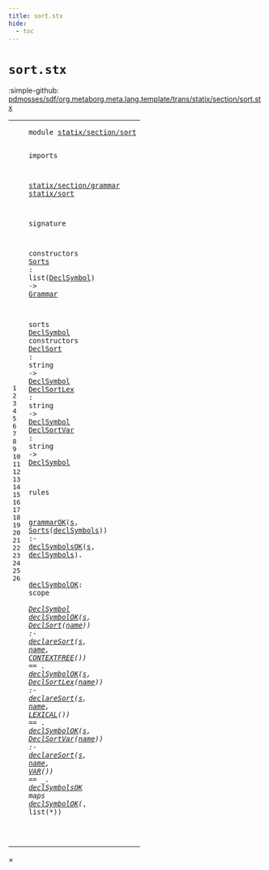 ```yaml
---
title: sort.stx
hide:
  - toc
---
```


# `sort.stx`

:simple-github: [pdmosses/sdf/org.metaborg.meta.lang.template/trans/statix/section/sort.stx]

[pdmosses/sdf/org.metaborg.meta.lang.template/trans/statix/section/sort.stx]: https://github.com/pdmosses/sdf/blob/master/org.metaborg.meta.lang.template/trans/statix/section/sort.stx "The source file on GitHub"

<div class="stx"><table class="highlighttable"><tbody><tr><td class="linenos"><div class="linenodiv"><pre><span></span>1
2
3
4
5
6
7
8
9
10
11
12
13
14
15
16
17
18
19
20
21
22
23
24
25
26
</pre></div></td>
<td class="code"><pre><code><span class="keyword">module</span> <a href="../../main.stx/#statix/section/sort_13_3" id="statix/section/sort_1_8" title="Referenced at ../../main.stx line 13"><span class="token sort_Id">statix/section/sort</span></a>

<span class="keyword">imports</span>

  <a href="../grammar.stx/#statix/section/grammar_1_8" id="statix/section/grammar_5_3" title="Defined at ../grammar.stx line 1"><span class="token sort_Id">statix/section/grammar</span></a>
  <a href="../../sort.stx/#statix/sort_1_8" id="statix/sort_6_3" title="Defined at ../../sort.stx line 1"><span class="token sort_Id">statix/sort</span></a>

<span class="keyword">signature</span>

  <span class="keyword">constructors</span>
    <span class="cons_OpDecl"><a href="#Sorts_20_16" id="Sorts_11_5" title="Referenced at line 20"><span class="token sort_Id">Sorts</span></a> <span class="operator">:</span> <span class="keyword">list</span><span class="operator">(</span><span class="cons_SimpleSort"><a href="#DeclSymbol_13_9" id="DeclSymbol_11_18" title="Defined at line 13"><span class="token sort_Id">DeclSymbol</span></a></span><span class="operator">)</span> <span class="operator">-&gt;</span> <span class="cons_SimpleSort"><a href="../grammar.stx/#Grammar_9_9" id="Grammar_11_33" title="Defined at ../grammar.stx line 9"><span class="token sort_Id">Grammar</span></a></span></span>

  <span class="keyword">sorts</span> <span class="cons_SortDecl"><a href="#DeclSymbol_11_18" id="DeclSymbol_13_9" title="Referenced at line 11, 14, 15, 16, 22"><span class="token sort_Id">DeclSymbol</span></a></span> <span class="keyword">constructors</span>
    <span class="cons_OpDecl"><a href="#DeclSort_23_19" id="DeclSort_14_5" title="Referenced at line 23"><span class="token sort_Id">DeclSort</span></a>    <span class="operator">:</span> <span class="cons_StringSort"><span class="keyword">string</span></span> <span class="operator">-&gt;</span> <span class="cons_SimpleSort"><a href="#DeclSymbol_13_9" id="DeclSymbol_14_29" title="Defined at line 13"><span class="token sort_Id">DeclSymbol</span></a></span></span>
    <span class="cons_OpDecl"><a href="#DeclSortLex_24_19" id="DeclSortLex_15_5" title="Referenced at line 24"><span class="token sort_Id">DeclSortLex</span></a> <span class="operator">:</span> <span class="cons_StringSort"><span class="keyword">string</span></span> <span class="operator">-&gt;</span> <span class="cons_SimpleSort"><a href="#DeclSymbol_13_9" id="DeclSymbol_15_29" title="Defined at line 13"><span class="token sort_Id">DeclSymbol</span></a></span></span>
    <span class="cons_OpDecl"><a href="#DeclSortVar_25_19" id="DeclSortVar_16_5" title="Referenced at line 25"><span class="token sort_Id">DeclSortVar</span></a> <span class="operator">:</span> <span class="cons_StringSort"><span class="keyword">string</span></span> <span class="operator">-&gt;</span> <span class="cons_SimpleSort"><a href="#DeclSymbol_13_9" id="DeclSymbol_16_29" title="Defined at line 13"><span class="token sort_Id">DeclSymbol</span></a></span></span>

<span class="keyword">rules</span>

  <a href="../grammar.stx/#grammarOK_16_3" id="grammarOK_20_3" title="Defined at ../grammar.stx line 16"><span class="token sort_Id">grammarOK</span></a><span class="operator">(</span><span class="cons_Var"><a href="#s_20_53" id="s_20_13" title="Referenced at line 20"><span class="token sort_Id">s</span></a></span><span class="operator">,</span> <span class="cons_Op"><a href="#Sorts_11_5" id="Sorts_20_16" title="Defined at line 11"><span class="token sort_Id">Sorts</span></a><span class="operator">(</span><span class="cons_Var"><a href="#declSymbols_20_56" id="declSymbols_20_22" title="Referenced at line 20"><span class="token sort_Id">declSymbols</span></a></span><span class="operator">)</span></span><span class="operator">)</span> <span class="operator">:-</span> <a href="#declSymbolsOK_26_3" id="declSymbolsOK_20_39" title="Defined at line 26"><span class="token sort_Id">declSymbolsOK</span></a><span class="operator">(</span><span class="cons_Var"><a href="#s_20_13" id="s_20_53" title="Defined at line 20"><span class="token sort_Id">s</span></a></span><span class="operator">,</span> <span class="cons_Var"><a href="#declSymbols_20_22" id="declSymbols_20_56" title="Defined at line 20"><span class="token sort_Id">declSymbols</span></a></span><span class="operator">).</span>

  <a href="#declSymbolOK_23_3" id="declSymbolOK_22_3" title="Referenced at line 23, 24, 25, 26"><span class="token sort_Id">declSymbolOK</span></a><span class="operator">:</span> <span class="cons_ScopeSort"><span class="keyword">scope</span></span> <span class="operator">*</span> <span class="cons_SimpleSort"><a href="#DeclSymbol_13_9" id="DeclSymbol_22_25" title="Defined at line 13"><span class="token sort_Id">DeclSymbol</span></a></span>
  <a href="#declSymbolOK_22_3" id="declSymbolOK_23_3" title="Defined at line 22"><span class="token sort_Id">declSymbolOK</span></a><span class="operator">(</span><span class="cons_Var"><a href="#s_23_53" id="s_23_16" title="Referenced at line 23"><span class="token sort_Id">s</span></a></span><span class="operator">,</span> <span class="cons_Op"><a href="#DeclSort_14_5" id="DeclSort_23_19" title="Defined at line 14"><span class="token sort_Id">DeclSort</span></a><span class="operator">(</span><span class="cons_Var"><a href="#name_23_56" id="name_23_28" title="Referenced at line 23"><span class="token sort_Id">name</span></a></span><span class="operator">)</span></span><span class="operator">)</span>    <span class="operator">:-</span> <a href="../../sort.stx/#declareSort_21_3" id="declareSort_23_41" title="Defined at ../../sort.stx line 21"><span class="token sort_Id">declareSort</span></a><span class="operator">(</span><span class="cons_Var"><a href="#s_23_16" id="s_23_53" title="Defined at line 23"><span class="token sort_Id">s</span></a></span><span class="operator">,</span> <span class="cons_Var"><a href="#name_23_28" id="name_23_56" title="Defined at line 23"><span class="token sort_Id">name</span></a></span><span class="operator">,</span> <span class="cons_Op"><a href="../../sort.stx/#CONTEXTFREE_12_5" id="CONTEXTFREE_23_62" title="Defined at ../../sort.stx line 12"><span class="token sort_Id">CONTEXTFREE</span></a><span class="operator">()</span></span><span class="operator">)</span> <span class="operator">==</span> <span class="operator">_.</span>
  <a href="#declSymbolOK_22_3" id="declSymbolOK_24_3" title="Defined at line 22"><span class="token sort_Id">declSymbolOK</span></a><span class="operator">(</span><span class="cons_Var"><a href="#s_24_53" id="s_24_16" title="Referenced at line 24"><span class="token sort_Id">s</span></a></span><span class="operator">,</span> <span class="cons_Op"><a href="#DeclSortLex_15_5" id="DeclSortLex_24_19" title="Defined at line 15"><span class="token sort_Id">DeclSortLex</span></a><span class="operator">(</span><span class="cons_Var"><a href="#name_24_56" id="name_24_31" title="Referenced at line 24"><span class="token sort_Id">name</span></a></span><span class="operator">)</span></span><span class="operator">)</span> <span class="operator">:-</span> <a href="../../sort.stx/#declareSort_21_3" id="declareSort_24_41" title="Defined at ../../sort.stx line 21"><span class="token sort_Id">declareSort</span></a><span class="operator">(</span><span class="cons_Var"><a href="#s_24_16" id="s_24_53" title="Defined at line 24"><span class="token sort_Id">s</span></a></span><span class="operator">,</span> <span class="cons_Var"><a href="#name_24_31" id="name_24_56" title="Defined at line 24"><span class="token sort_Id">name</span></a></span><span class="operator">,</span> <span class="cons_Op"><a href="../../sort.stx/#LEXICAL_13_5" id="LEXICAL_24_62" title="Defined at ../../sort.stx line 13"><span class="token sort_Id">LEXICAL</span></a><span class="operator">()</span></span><span class="operator">)</span> <span class="operator">==</span> <span class="operator">_.</span>
  <a href="#declSymbolOK_22_3" id="declSymbolOK_25_3" title="Defined at line 22"><span class="token sort_Id">declSymbolOK</span></a><span class="operator">(</span><span class="cons_Var"><a href="#s_25_53" id="s_25_16" title="Referenced at line 25"><span class="token sort_Id">s</span></a></span><span class="operator">,</span> <span class="cons_Op"><a href="#DeclSortVar_16_5" id="DeclSortVar_25_19" title="Defined at line 16"><span class="token sort_Id">DeclSortVar</span></a><span class="operator">(</span><span class="cons_Var"><a href="#name_25_56" id="name_25_31" title="Referenced at line 25"><span class="token sort_Id">name</span></a></span><span class="operator">)</span></span><span class="operator">)</span> <span class="operator">:-</span> <a href="../../sort.stx/#declareSort_21_3" id="declareSort_25_41" title="Defined at ../../sort.stx line 21"><span class="token sort_Id">declareSort</span></a><span class="operator">(</span><span class="cons_Var"><a href="#s_25_16" id="s_25_53" title="Defined at line 25"><span class="token sort_Id">s</span></a></span><span class="operator">,</span> <span class="cons_Var"><a href="#name_25_31" id="name_25_56" title="Defined at line 25"><span class="token sort_Id">name</span></a></span><span class="operator">,</span> <span class="cons_Op"><a href="../../sort.stx/#VAR_14_5" id="VAR_25_62" title="Defined at ../../sort.stx line 14"><span class="token sort_Id">VAR</span></a><span class="operator">()</span></span><span class="operator">)</span> <span class="operator">==</span> <span class="operator">_.</span>
  <a href="#declSymbolsOK_20_39" id="declSymbolsOK_26_3" title="Referenced at line 20"><span class="token sort_Id">declSymbolsOK</span></a> <span class="keyword">maps</span> <a href="#declSymbolOK_22_3" id="declSymbolOK_26_22" title="Defined at line 22"><span class="token sort_Id">declSymbolOK</span></a><span class="operator">(*,</span> <span class="keyword">list</span><span class="operator">(*))</span>

</code></pre></td></tr></tbody></table></div>

<div id="modal">
  <div id="modal-content">
    <span id="modal-close">&times;</span>
    <h2 id="modal-h2"></h2>
    <p  id="modal-p"></p>
    <ul id="modal-ul"></ul>
  </div>
</div>
